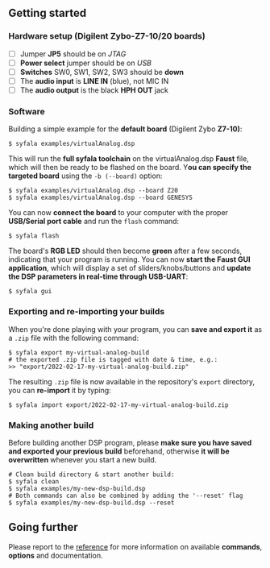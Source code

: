 ## Getting started

### Hardware setup (Digilent **Zybo-Z7-10/20** boards)

- [ ] Jumper **JP5** should be on *JTAG* 
- [ ] **Power select** jumper should be on *USB*  
- [ ] **Switches** SW0, SW1, SW2, SW3 should be **down**  
- [ ] The **audio input** is **LINE IN** (blue), not MIC IN  
- [ ] The **audio output** is the black **HPH OUT** jack  

### Software

Building a simple example for the **default board** (Digilent Zybo **Z7-10)**:

```shell
$ syfala examples/virtualAnalog.dsp
```

This will run the **full syfala toolchain** on the virtualAnalog.dsp **Faust** file, which will then be ready to be flashed on the board. Y**ou can specify the targeted board** using the `-b (--board)` option:

```shell
$ syfala examples/virtualAnalog.dsp --board Z20
$ syfala examples/virtualAnalog.dsp --board GENESYS
```

You can now **connect the board** to your computer with the proper **USB/Serial port cable** and run the `flash` command:

```shell
$ syfala flash
```

The board's **RGB LED** should then become **green** after a few seconds, indicating that your program is running. You can now **start the Faust GUI application**, which will display a set of sliders/knobs/buttons and **update the DSP parameters in real-time through USB-UART**:

```shell
$ syfala gui
```

### Exporting and re-importing your builds

When you're done playing with your program, you can **save and export it** as a `.zip` file with the following command:

```shell
$ syfala export my-virtual-analog-build
# the exported .zip file is tagged with date & time, e.g.:
>> "export/2022-02-17-my-virtual-analog-build.zip"
```

The resulting `.zip` file is now available in the repository's `export` directory, you can **re-import** it by typing:

```shell
$ syfala import export/2022-02-17-my-virtual-analog-build.zip
```

### Making another build

Before building another DSP program, please **make sure you have saved and exported your previous build** beforehand, otherwise **it will be overwritten** whenever you start a new build. 

```shell
# Clean build directory & start another build:
$ syfala clean
$ syfala examples/my-new-dsp-build.dsp
# Both commands can also be combined by adding the '--reset' flag 
$ syfala examples/my-new-dsp-build.dsp --reset
```

## Going further

Please report to the [reference](syfala-reference.md) for more information on available **commands**, **options** and documentation.
